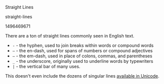 Straight Lines

straight-lines

1496469671

There are a ton of straight lines commonly seen in English text.

 - `‐` - the hyphen, used to join breaks within words or compound words
 - `–` - the en-dash, used for spans of numbers or compound adjectives
 - `—` - the em-dash, used in place of colons, commas, and parentheses
 - `_` - the underscore, originally used to underline words by typewriters
 - `|` - the vertical bar of many uses.

This doesn't even include the dozens of singular lines [available in Unicode](http://unicodelookup.com/#hyphen/1).
